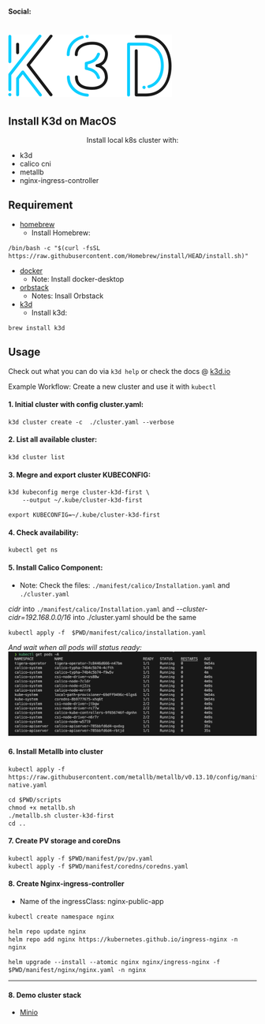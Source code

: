 **Social:**

# [![k3d](Docs/static/k3d_logo_black_blue.svg)](https://k3d.io/)

## Install K3d on MacOS
<div align="center">
Install local k8s cluster with:
</div>

- k3d
- calico cni
- metallb
- nginx-ingress-controller

## Requirement
- [homebrew](https://brew.sh)
  - Install Homebrew:
```
/bin/bash -c "$(curl -fsSL https://raw.githubusercontent.com/Homebrew/install/HEAD/install.sh)"
```
- [docker](https://docs.docker.com/install/)
  - Note: Install docker-desktop
- [orbstack](https://orbstack.dev/download)
  - Notes: Insall Orbstack
- [k3d](https://k3d.io/v5.6.0/#install-specific-release)
  - Install k3d:
```
brew install k3d
``` 
## Usage
Check out what you can do via `k3d help` or check the docs @ [k3d.io](https://k3d.io)

Example Workflow: Create a new cluster and use it with `kubectl`
#### 1. Initial cluster with config cluster.yaml:
```
k3d cluster create -c  ./cluster.yaml --verbose
```
#### 2. List all available cluster:
```
k3d cluster list
```
#### 3. Megre and export cluster KUBECONFIG:
```
k3d kubeconfig merge cluster-k3d-first \
    --output ~/.kube/cluster-k3d-first
```
```
export KUBECONFIG=~/.kube/cluster-k3d-first
```
#### 4. Check availability:
```
kubectl get ns
```
#### 5. Install Calico Component:
   - Note: Check the files: `./manifest/calico/Installation.yaml` and `./cluster.yaml`
  
*cidr* into `./manifest/calico/Installation.yaml` and *--cluster-cidr=192.168.0.0/16* into ./cluster.yaml should be the same
```
kubectl apply -f  $PWD/manifest/calico/installation.yaml
```
*And wait when all pods will status ready:*
![](Docs/static/pod_status.png)
#### 6. Install Metallb into cluster
```
kubectl apply -f https://raw.githubusercontent.com/metallb/metallb/v0.13.10/config/manifests/metallb-native.yaml
```
```
cd $PWD/scripts
chmod +x metallb.sh
./metallb.sh cluster-k3d-first
cd ..
```
#### 7. Create PV storage and coreDns
```
kubectl apply -f $PWD/manifest/pv/pv.yaml
kubectl apply -f $PWD/manifest/coredns/coredns.yaml
```
#### 8. Create Nginx-ingress-controller
  - Name of the ingressClass: nginx-public-app
```
kubectl create namespace nginx
```
```
helm repo update nginx
helm repo add nginx https://kubernetes.github.io/ingress-nginx -n nginx
```
```
helm upgrade --install --atomic nginx nginx/ingress-nginx -f $PWD/manifest/nginx/nginx.yaml -n nginx
```
___
#### 8. Demo cluster stack
- [Minio](https://github.com/zuyev1991/minio)
